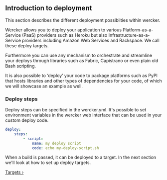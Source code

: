 ## Introduction to deployment

This section describes the different deployment possiblities within wercker.

Wercker allows you to deploy your application to various Platform-as-a-Service
(PaaS) providers such as Heroku but also Infrastructure-as-a-Service
providers including Amazon Web Services and Rackspace. We call these deploy targets.

Furthermore you can use any mechanism to orchestrate and streamline your deploys
through libraries such as Fabric, Capistrano or even plain old Bash scripting.

It is also possible to ‘deploy’ your code to package platforms such as PyPI that
hosts libraries and other types of dependencies for your code, of which we will
showcase an example as well.

### Deploy steps

Deploy steps can be specified in the wercker.yml. It's possible to set environment
variables in the wercker web interface that can be used in your custom deploy code.
```yaml
deploy:
    steps:
        - script:
            name: my deploy script
            code: echo my-deploy-script.sh
```

When a build is passed, it can be deployed to a target. In the next
section we'll look at how to set up deploy targets.

[Targets &rsaquo;](/learn/deploy/02_targets.html "nav next deploy")
